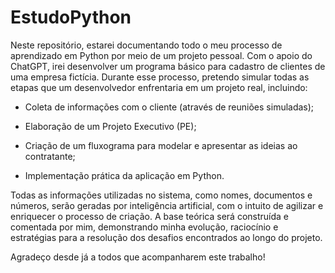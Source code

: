 # EstudoPython

Neste repositório, estarei documentando todo o meu processo de aprendizado em Python por meio de um projeto pessoal.
Com o apoio do ChatGPT, irei desenvolver um programa básico para cadastro de clientes de uma empresa fictícia. Durante esse processo, pretendo simular todas as etapas que um desenvolvedor enfrentaria em um projeto real, incluindo:

- Coleta de informações com o cliente (através de reuniões simuladas);

- Elaboração de um Projeto Executivo (PE);

- Criação de um fluxograma para modelar e apresentar as ideias ao contratante;

- Implementação prática da aplicação em Python.

Todas as informações utilizadas no sistema, como nomes, documentos e números, serão geradas por inteligência artificial, com o intuito de agilizar e enriquecer o processo de criação. A base teórica será construída e comentada por mim, demonstrando minha evolução, raciocínio e estratégias para a resolução dos desafios encontrados ao longo do projeto.

Agradeço desde já a todos que acompanharem este trabalho!

